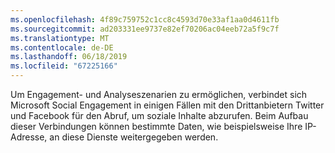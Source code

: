 ```yaml
---
ms.openlocfilehash: 4f89c759752c1cc8c4593d70e33af1aa0d4611fb
ms.sourcegitcommit: ad203331ee9737e82ef70206ac04eeb72a5f9c7f
ms.translationtype: MT
ms.contentlocale: de-DE
ms.lasthandoff: 06/18/2019
ms.locfileid: "67225166"
---
```

Um Engagement- und Analyseszenarien zu ermöglichen, verbindet sich Microsoft Social Engagement in einigen Fällen mit den Drittanbietern Twitter und Facebook für den Abruf, um soziale Inhalte abzurufen. Beim Aufbau dieser Verbindungen können bestimmte Daten, wie beispielsweise Ihre IP-Adresse, an diese Dienste weitergegeben werden.
